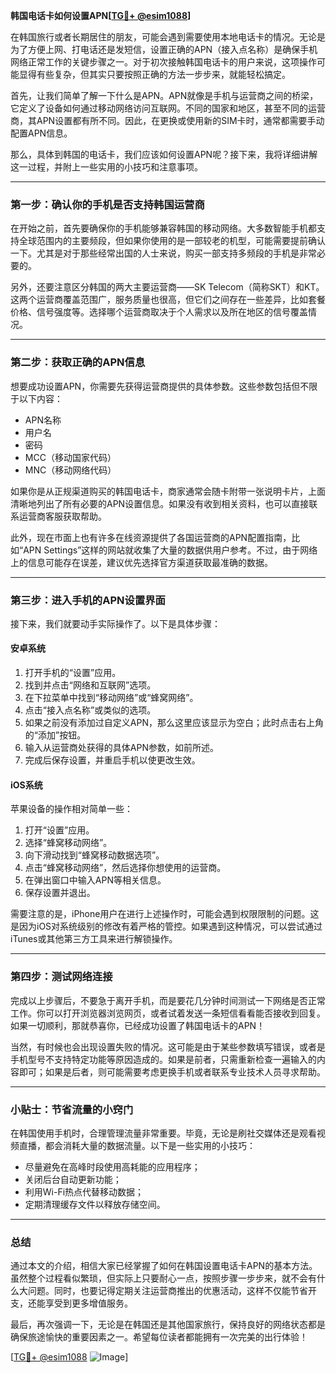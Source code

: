 **韩国电话卡如何设置APN[[TG💪+ @esim1088](https://t.me/s/esim1088)]**

在韩国旅行或者长期居住的朋友，可能会遇到需要使用本地电话卡的情况。无论是为了方便上网、打电话还是发短信，设置正确的APN（接入点名称）是确保手机网络正常工作的关键步骤之一。对于初次接触韩国电话卡的用户来说，这项操作可能显得有些复杂，但其实只要按照正确的方法一步步来，就能轻松搞定。

首先，让我们简单了解一下什么是APN。APN就像是手机与运营商之间的桥梁，它定义了设备如何通过移动网络访问互联网。不同的国家和地区，甚至不同的运营商，其APN设置都有所不同。因此，在更换或使用新的SIM卡时，通常都需要手动配置APN信息。

那么，具体到韩国的电话卡，我们应该如何设置APN呢？接下来，我将详细讲解这一过程，并附上一些实用的小技巧和注意事项。

---

### **第一步：确认你的手机是否支持韩国运营商**
在开始之前，首先要确保你的手机能够兼容韩国的移动网络。大多数智能手机都支持全球范围内的主要频段，但如果你使用的是一部较老的机型，可能需要提前确认一下。尤其是对于那些经常出国的人士来说，购买一部支持多频段的手机是非常必要的。

另外，还要注意区分韩国的两大主要运营商——SK Telecom（简称SKT）和KT。这两个运营商覆盖范围广，服务质量也很高，但它们之间存在一些差异，比如套餐价格、信号强度等。选择哪个运营商取决于个人需求以及所在地区的信号覆盖情况。

---

### **第二步：获取正确的APN信息**
想要成功设置APN，你需要先获得运营商提供的具体参数。这些参数包括但不限于以下内容：
- APN名称
- 用户名
- 密码
- MCC（移动国家代码）
- MNC（移动网络代码）

如果你是从正规渠道购买的韩国电话卡，商家通常会随卡附带一张说明卡片，上面清晰地列出了所有必要的APN设置信息。如果没有收到相关资料，也可以直接联系运营商客服获取帮助。

此外，现在市面上也有许多在线资源提供了各国运营商的APN配置指南，比如“APN Settings”这样的网站就收集了大量的数据供用户参考。不过，由于网络上的信息可能存在误差，建议优先选择官方渠道获取最准确的数据。

---

### **第三步：进入手机的APN设置界面**
接下来，我们就要动手实际操作了。以下是具体步骤：

#### **安卓系统**
1. 打开手机的“设置”应用。
2. 找到并点击“网络和互联网”选项。
3. 在下拉菜单中找到“移动网络”或“蜂窝网络”。
4. 点击“接入点名称”或类似的选项。
5. 如果之前没有添加过自定义APN，那么这里应该显示为空白；此时点击右上角的“添加”按钮。
6. 输入从运营商处获得的具体APN参数，如前所述。
7. 完成后保存设置，并重启手机以使更改生效。

#### **iOS系统**
苹果设备的操作相对简单一些：
1. 打开“设置”应用。
2. 选择“蜂窝移动网络”。
3. 向下滑动找到“蜂窝移动数据选项”。
4. 点击“蜂窝移动网络”，然后选择你想使用的运营商。
5. 在弹出窗口中输入APN等相关信息。
6. 保存设置并退出。

需要注意的是，iPhone用户在进行上述操作时，可能会遇到权限限制的问题。这是因为iOS对系统级别的修改有着严格的管控。如果遇到这种情况，可以尝试通过iTunes或其他第三方工具来进行解锁操作。

---

### **第四步：测试网络连接**
完成以上步骤后，不要急于离开手机，而是要花几分钟时间测试一下网络是否正常工作。你可以打开浏览器浏览网页，或者试着发送一条短信看看能否接收到回复。如果一切顺利，那就恭喜你，已经成功设置了韩国电话卡的APN！

当然，有时候也会出现设置失败的情况。这可能是由于某些参数填写错误，或者是手机型号不支持特定功能等原因造成的。如果是前者，只需重新检查一遍输入的内容即可；如果是后者，则可能需要考虑更换手机或者联系专业技术人员寻求帮助。

---

### **小贴士：节省流量的小窍门**
在韩国使用手机时，合理管理流量非常重要。毕竟，无论是刷社交媒体还是观看视频直播，都会消耗大量的数据流量。以下是一些实用的小技巧：
- 尽量避免在高峰时段使用高耗能的应用程序；
- 关闭后台自动更新功能；
- 利用Wi-Fi热点代替移动数据；
- 定期清理缓存文件以释放存储空间。

---

### **总结**
通过本文的介绍，相信大家已经掌握了如何在韩国设置电话卡APN的基本方法。虽然整个过程看似繁琐，但实际上只要耐心一点，按照步骤一步步来，就不会有什么大问题。同时，也要记得定期关注运营商推出的优惠活动，这样不仅能节省开支，还能享受到更多增值服务。

最后，再次强调一下，无论是在韩国还是其他国家旅行，保持良好的网络状态都是确保旅途愉快的重要因素之一。希望每位读者都能拥有一次完美的出行体验！

[[TG💪+ @esim1088](https://t.me/s/esim1088) ![Image](https://i.postimg.cc/4NQfJmqS/Snipaste-2025-05-13-00-14-12.png)]